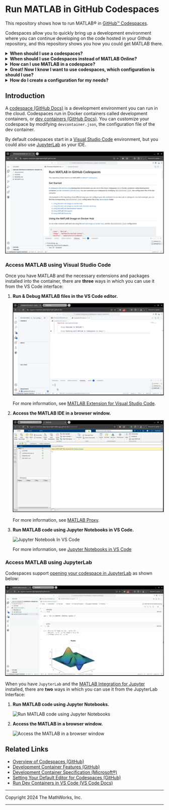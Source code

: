 # Run MATLAB in GitHub Codespaces

This repository shows how to run MATLAB&reg; in [GitHub&trade; Codespaces](https://github.com/features/codespaces).

Codespaces allow you to quickly bring up a development environment where you can continue developing on the code hosted in your Github repository, and this repository shows you how you could get MATLAB there.

<details>
<summary><b>When should I use a codespaces?</b></summary>

```
If you own a Github repository hosting MATLAB Code, codespaces provide a easy way for the users of your repository to:
  a. provision a consistent development environment  
  b. run your code in MATLAB and any other supporting softwares,
  c. use git to contribute back to your repository.
```
GitHub Codespaces can be a powerful tool for development, particularly in scenarios where you need a consistent and accessible development environment. Here are some situations where using a GitHub Codespace might be beneficial:

1. **Onboarding New Team Members**: Codespaces can help new developers get started quickly by providing a pre-configured environment that matches the team's setup. This reduces the time spent on configuring local development environments.

2. **Working on Multiple Projects**: If you're juggling multiple projects, Codespaces can help by providing isolated environments for each project. This prevents dependency conflicts and ensures each project has the necessary tools and libraries.

3. **Collaborative Development**: Codespaces can be useful for pair programming or collaborative development. Team members can easily share their environment, making it easier to work together on code.

4. **Developing on Low-Power Devices**: If you're working on a device with limited resources, like a tablet or a low-power laptop, Codespaces can offload the heavy lifting to the cloud, providing a powerful development environment regardless of your local hardware.

5. **Experimenting with New Tools or Technologies**: If you want to try out a new language, framework, or tool without affecting your local setup, Codespaces provide a sandbox environment where you can experiment freely.

6. **Contributing to Open Source Projects**: Codespaces can simplify the process of contributing to open source projects by providing a consistent environment that matches the project's requirements, reducing setup time and potential configuration issues.

7. **Running CI/CD Workflows Locally**: You can use Codespaces to run tests and build processes in an environment that closely mirrors your CI/CD setup, ensuring consistency between local development and production environments.

8. **Accessing Development Environment from Anywhere**: Since Codespaces are cloud-based, you can access your development environment from any device with an internet connection, making it easy to switch between devices or work remotely.

Overall, GitHub Codespaces are ideal when you need a flexible, consistent, and powerful development environment that can be accessed from anywhere.

A few scenarios where these capabilities might be useful are:

As an educator you could use codespaces when:
1. You want to develop a workshop where all your students can spin up the same development environment irrespective of the Operating System or machine from which they are working.
2. Create homework assignments, where all your students can develop solutions and submit their homework as Pull requests. Github codespaces can be used with [Github Classrooms](https://docs.github.com/en/education/manage-coursework-with-github-classroom/get-started-with-github-classroom/about-github-classroom) to streamline this!

As a researcher you could use codespaces to:
1. Have your fellow researchers spin up the exact environment in which they can run your code. Where you have full control of the version of MATLAB and the toolboxes required to work on the code.
2. Provide an easy way for them to collaborate with you, and share their suggestions with you. 

</details>

<details>
<summary><b>When should I use Codespaces instead of MATLAB Online?</b></summary>

Yes, you can always have your users work with your repository by running it directly in MATLAB Online.
See [Open Github Repositories in MATLAB Online](https://www.mathworks.com/help/matlab/matlab_env/open-github-repositories-in-matlab-online.html) for more information on how to do that.

When deciding between GitHub Codespaces and MATLAB Online for MATLAB development, consider the following factors to determine which is more suitable for your needs:

### Use GitHub Codespaces if:
1. **Integration with GitHub**: You want seamless integration with GitHub repositories, including easy access to version control, pull requests, and collaboration features directly within the development environment.

2. **Customizable Environment**: You need a highly customizable development environment where you can install additional tools, libraries, or dependencies alongside MATLAB. Codespaces allow you to define your environment using Dockerfiles or devcontainer.json configurations.

3. **Multi-language Projects**: You're working on projects that involve multiple programming languages or tools beyond MATLAB. Codespaces can host a variety of development environments, making it easier to switch contexts or integrate different technologies.

4. **Collaboration**: You require advanced collaboration features, such as shared editing or live collaboration with other developers, which Codespaces can facilitate through its integration with Visual Studio Code.

5. **Consistent Development Environment**: You want to ensure consistency across different development environments, particularly if you're working in a team. Codespaces provide a consistent setup that can be easily replicated by all team members.

6. **Resource Flexibility**: You need more control over the resources allocated to your development environment (e.g., CPU, memory), which can be adjusted in Codespaces to better suit your project’s demands.

### Use MATLAB Online if:
1. **MATLAB-Specific Features**: You need access to MATLAB-specific features, toolboxes, or apps that are fully supported and optimized in MATLAB Online. This includes specialized MATLAB functionalities that might not be as seamlessly integrated in a Codespace.

2. **Simplicity and Ease of Use**: You prefer a straightforward, ready-to-use MATLAB environment without the need for additional configuration or setup. MATLAB Online provides an out-of-the-box experience tailored specifically for MATLAB users.

3. **Educational Use**: You're a student or educator using MATLAB for coursework or teaching. MATLAB Online is often provided by educational institutions and includes features designed for learning and instruction.

4. **MATLAB-Only Projects**: Your development focus is solely on MATLAB, with no need for additional languages or tools. MATLAB Online is optimized specifically for MATLAB workflows.

5. **Licensing and Access**: You have access to MATLAB Online through an existing license, which might be more cost-effective or convenient compared to setting up a separate environment in Codespaces.

Ultimately, the choice between GitHub Codespaces and MATLAB Online depends on your specific needs, the complexity of your project, and the tools you require. If your work involves heavy collaboration, integration with other tools, or requires a highly customizable environment, Codespaces might be the better option. However, for straightforward MATLAB development with access to MATLAB-specific features, MATLAB Online could be more appropriate.
</details>

<details>
<summary><b>How can I use MATLAB in a codespace?</b></summary>

You can:
1. Run & Debug M files in VSCode
2. Run MATLAB Code from Jupyter Notebooks in VSCode
3. For everything else, you could switch over to using the MATLAB Desktop
4. If you prefer running JupyterLab instead of VSCode, then you can also run notebooks and switch to the desktop there.

For more on VSCode, see [Access MATLAB using Visual Studio Code](#access-matlab-using-visual-studio-code).

For JupyterLab, see [Access MATLAB using JupyterLab](#access-matlab-using-jupyterlab).

</details>

<details>
<summary><b>Great! Now I know I want to use codespaces, which configuration is should I use?</b></summary>

This repository contains three Dev Container configuration files.
These configuration files **mainly** differ in the way MATLAB & supporting tools are installed into them.
Each of them provide **all the access modes specified above**, and can be used from the **VS Code, or JupyterLab** interface.

By default, when the codespaces from any of these configuration files is opened in VS Code.
1. MATLAB will open in a browser tab embedded into the VS Code interface.
2. You can sign in to the page to continue using the MATLAB IDE, or close the tab.

----

#### Option 1: Use prebuilt MATLAB Containers

If you only need MATLAB, and no other software, consider using one of the pre-built MATLAB Containers.
* See [mathworks/matlab](https://hub.docker.com/r/mathworks/matlab)
* Or [mathworks/matlab-deep-learning](https://hub.docker.com/r/mathworks/matlab-deep-learning)

<details>
<summary><b>Yes! Show me how to use a prebuilt MathWorks image for my codespace...</b></summary>

Use this [devcontainer.json](.devcontainer/devcontainer.json) when you have an image that is one of the [MathWorks official images published on Docker Hub](https://hub.docker.com/r/mathworks/matlab), or is built on top of them. See [Building on MATLAB Docker Image](https://github.com/mathworks-ref-arch/matlab-dockerfile/tree/main/alternates/building-on-matlab-docker-image) for more information.

<details>
<summary>Click to see <b>devcontainer.json</b></summary>

```json
{
  "name": "Built using MathWorks Docker Hub Image",
  "image": "mathworks/matlab:latest",
  "onCreateCommand": {
    "install-dependencies": "sudo apt-get update && sudo apt-get install --no-install-recommends -y git xvfb"
  },
  "updateContentCommand": {
    "install-mifj-and-jupyterlab": "pipx upgrade matlab-proxy && pipx inject --include-apps --include-deps matlab-proxy jupyter-matlab-proxy jupyterlab"
  },
  "waitFor": "updateContentCommand",
  "postStartCommand": {
    "start-matlab-desktop": "run.sh -browser"
  },
  "portsAttributes": {
    "8888": {
      "label": "MATLAB",
      "onAutoForward": "openPreview"
    }
  },
  "containerEnv": {
    "MWI_APP_PORT": "8888",
    "MWI_ENABLE_TOKEN_AUTH": "False",
    "MATLAB_USERWORKDIR": "${containerWorkspaceFolder}",
    "MATLAB_USE_USERWORK": "1",
    "MWI_CUSTOM_HTTP_HEADERS": "{\"Content-Security-Policy\": \"frame-ancestors *\"}"
  },
  "customizations": {
    "vscode": {
      "extensions": [
        "MathWorks.language-matlab",
        "ms-toolsai.jupyter",
        "ms-python.python"
      ],
      "settings": {
        "MATLAB.signIn": true,
        "python.venvPath": "/home/matlab/.local/pipx/venvs/",
        "jupyter.kernels.trusted": [
          "/home/matlab/.local/pipx/venvs/matlab-proxy/share/jupyter/kernels/jupyter_matlab_kernel/kernel.json"
        ]
      }
    }
  },
  "hostRequirements": {
    "cpus": 4
  }
}
```
</details>

You could click below to run this configuration in Codespaces:

[![Open in GitHub Codespaces](https://github.com/codespaces/badge.svg)](https://github.com/codespaces/new/mathworks-ref-arch/matlab-codespaces?template=false&devcontainer_path=.devcontainer%2Fdevcontainer.json)
</details>

-----
#### Option 2 : Create a container using a Dockerfile

If you need to tailor your installation of MATLAB with specific set of toolboxes, or install other software, then you could write your own Dockerfile. See [mathworks-ref-arch/matlab-dockerfile](https://github.com/mathworks-ref-arch/matlab-dockerfile)

<details>
<summary><b> Yes! I want to use my own Dockerfile. Show me how...</b></summary>
  
Use this [devcontainer.json](.devcontainer/using-matlab-dockerfile/devcontainer.json) when you want to build an Image from a Dockerfile.
An example Dockerfile taken from the [MATLAB Dockerfile](https://github.com/mathworks-ref-arch/matlab-dockerfile) repository is available within the `.devcontainer/using-matlab-dockerfile` folder.

<details>
<summary><b>devcontainer.json</b></summary>

```json
{
  "name": "Built using MATLAB Dockerfile",
  "build": {
      "dockerfile": "Dockerfile",
      "args": {
          "MATLAB_RELEASE": "r2024b",
          "MATLAB_PRODUCT_LIST": "MATLAB Symbolic_Math_Toolbox"
      }
  },
  "onCreateCommand": {
      "install-dependencies": "sudo apt-get update && sudo apt-get install --no-install-recommends -y git python3 python3-pip xvfb"
  },
  "updateContentCommand": {
      "install-mifj-and-jupyterlab": "sudo python3 -m pip install --upgrade matlab-proxy jupyter-matlab-proxy jupyterlab && sudo install-matlab-kernelspec"
  },
  "waitFor": "updateContentCommand",
  "postStartCommand": {
      "start-matlab-desktop": "matlab-proxy-app"
  },
  "portsAttributes": {
      "8888": {
          "label": "MATLAB",
          "onAutoForward": "openPreview"
      }
  },
  "containerEnv": {
      "MWI_APP_PORT": "8888",
      "MWI_ENABLE_TOKEN_AUTH": "False",
      "MATLAB_USERWORKDIR": "${containerWorkspaceFolder}",
      "MATLAB_USE_USERWORK": "1",
      "MWI_CUSTOM_HTTP_HEADERS": "{\"Content-Security-Policy\": \"frame-ancestors *\"}"
  },
  "customizations": {
      "vscode": {
          "extensions": [
              "MathWorks.language-matlab",
              "ms-toolsai.jupyter",
              "ms-python.python"
          ],
          "settings": {
              "MATLAB.signIn": true,
              "jupyter.kernels.trusted": [
                  "/usr/share/jupyter/kernels/jupyter_matlab_kernel/kernel.json"
              ]
          }
      }
  },
  "hostRequirements": {
      "cpus": 4
  }
}
```
</details>

You could click below to run this configuration in Codespaces:
[![Open in GitHub Codespaces](https://github.com/codespaces/badge.svg)](https://github.com/codespaces/new/mathworks-ref-arch/matlab-codespaces?template=false&devcontainer_path=.devcontainer%2Fusing-matlab-dockerfile%2Fdevcontainer.json)
</details>

-----

#### Option 3: Use the MATLAB Feature for Dev Containers

Finally, if you already have devcontainer configuration and you would like to add MATLAB & its supporting tools you could use the [MATLAB Feature for Devcontainers](https://github.com/mathworks/devcontainer-features/tree/main/src/matlab).

<details>
<summary><b>Yes! Show me how to use the MATLAB Feature for Dev Containers.</b></summary>
  
Use this [devcontainer.json](.devcontainer/using-devcontainer-feature/devcontainer.json) when you would like to add MATLAB & its supporting tools into an existing Dev Container configuration using  self-contained units of code called [Features (GitHub)](https://github.com/devcontainers/features).

<details>
<summary><b>devcontainer.json</b></summary>

```json
{
  "name": "Built using Dev Container Features",
  "image": "mcr.microsoft.com/devcontainers/base:ubuntu",
  "features": {
    "ghcr.io/mathworks/devcontainer-features/matlab": {
      "release": "r2024b",
      "products": "MATLAB Symbolic_Math_Toolbox",
      "installMatlabProxy": "true",
      "startInDesktop": "true",
      "installJupyterMatlabProxy": true
    },
    "ghcr.io/devcontainers/features/python": {
      "version": "os-provided",
      "installJupyterlab": true,
      "configureJupyterlabAllowOrigin": "*"
    }
  },
  "portsAttributes": {
    "8888": {
      "label": "MATLAB",
      "onAutoForward": "openPreview"
    }
  },
  "containerEnv": {
    "MWI_APP_PORT": "8888",
    "MWI_ENABLE_TOKEN_AUTH": "False",
    "MATLAB_USERWORKDIR": "${containerWorkspaceFolder}",
    "MATLAB_USE_USERWORK": "1",
    "MWI_CUSTOM_HTTP_HEADERS": "{\"Content-Security-Policy\": \"frame-ancestors *\"}"
  },
  "customizations": {
    "vscode": {
      "extensions": [
        "MathWorks.language-matlab",
        "ms-toolsai.jupyter",
        "ms-python.python"
      ],
      "settings": {
        "MATLAB.signIn": true,
        "jupyter.kernels.trusted": [
          "/usr/share/jupyter/kernels/jupyter_matlab_kernel/kernel.json"
        ]
      }
    }
  },
  "hostRequirements": {
    "cpus": 4
  },
  "containerUser": "vscode"
}
```

You could click below to run this configuration in Codespaces:

[![Open in GitHub Codespaces](https://github.com/codespaces/badge.svg)](https://github.com/codespaces/new/mathworks-ref-arch/matlab-codespaces?template=false&devcontainer_path=.devcontainer%2Fusing-devcontainer-feature%2Fdevcontainer.json)

</details>
</details>
</details>

<details>
<summary><b>How do I create a configuration for my needs?</b></summary>

As mentioned above, there are 3 configuration files in the [.devcontainer](./.devcontainer) folder for you to choose from.
Tailor the one that is closest to your needs.

</details>

## Introduction

A [codespace (GitHub Docs)](https://docs.github.com/en/codespaces/overview) is a development environment you can run in the cloud. Codespaces run in Docker containers called development containers, or [dev containers (GitHub Docs)](https://docs.github.com/en/codespaces/setting-up-your-project-for-codespaces/adding-a-dev-container-configuration/introduction-to-dev-containers). You can customize your codespace by modifying `devcontainer.json`, the configuration file of the dev container.

By default codespaces start in a [Visual Studio Code](https://code.visualstudio.com/) environment, but you could also use [JupyterLab](https://jupyter.org) as your IDE.

![VSCode In Codespaces](img/VSCodeInCodespaces.png)

### Access MATLAB using Visual Studio Code

Once you have MATLAB and the necessary extensions and packages installed into the container, there are **three** ways in which you can use it from the VS Code interface: 

1. **Run & Debug MATLAB files in the VS Code editor.**</br>
   
   ![Run and Debug MATLAB in VS Code](img/RunAndDebugInVSCode.gif)
   
   For more information, see [MATLAB Extension for Visual Studio Code](https://github.com/mathworks/MATLAB-extension-for-vscode).


2. **Access the MATLAB IDE in a browser window.**</br>

   ![MATLAB Proxy](img/MATLABinBrowser.png)

   For more information, see [MATLAB Proxy](https://github.com/mathworks/matlab-proxy?tab=readme-ov-file#usage).

3. **Run MATLAB code using Jupyter Notebooks in VS Code.**</br>
   
   ![Jupyter Notebook In VS Code](img/JupyterNotebookInVSCode.gif)

   For more information, see [Jupyter Notebooks in VS Code](https://code.visualstudio.com/docs/datascience/jupyter-notebooks)

### Access MATLAB using JupyterLab
Codespaces support [opening your codespace in JupyterLab](https://docs.github.com/en/codespaces/developing-in-a-codespace/getting-started-with-github-codespaces-for-machine-learning#opening-your-codespace-in-jupyterlab) as shown below:

![Open In JupyterLab](img/OpenInJupyterLab.gif)


When you have `JupyterLab` and the [MATLAB Integration for Jupyter](https://github.com/mathworks/jupyter-matlab-proxy) installed, there are **two** ways in which you can use it from the JupyterLab Interface: 

1. **Run MATLAB code using Jupyter Notebooks.**</br>
   
   ![Run MATLAB code using Jupyter Notebooks](https://github.com/mathworks/jupyter-matlab-proxy/raw/main/img/JupyterKernel.gif)

2. **Access the MATLAB in a browser window.**</br>
      
   ![Access the MATLAB in a browser window](https://github.com/mathworks/jupyter-matlab-proxy/raw/main/img/JupyterMATLABDesktop.gif)


## Related Links

- [Overview of Codespaces (GitHub)](https://docs.github.com/en/codespaces/overview)
- [Development Container Features (GitHub)](https://github.com/devcontainers/features/)
- [Development Container Specification (Microsoft&reg;)](https://containers.dev/implementors/spec/)
- [Setting Your Default Editor for Codespaces (GitHub)](https://docs.github.com/en/codespaces/setting-your-user-preferences/setting-your-default-editor-for-github-codespaces)
- [Run Dev Containers in VS Code (VS Code Docs) ](https://code.visualstudio.com/docs/devcontainers/create-dev-container)

---

Copyright 2024 The MathWorks, Inc.

---
